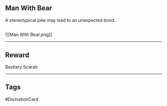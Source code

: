 ## Man With Bear
A stereotypical joke may lead to an unexpected bond.
## 
![[Man With Bear.png]]

---
## Reward
Bestiary Scarab

---
## Tags
#DivinationCard